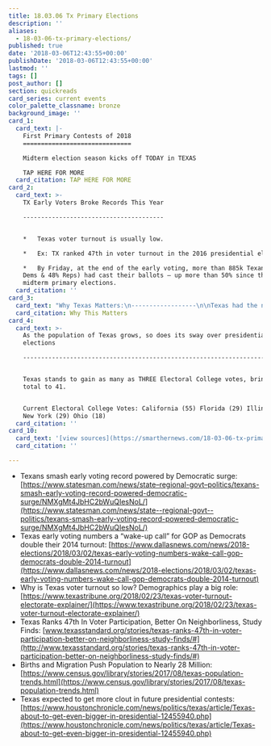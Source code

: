```yaml
---
title: 18.03.06 Tx Primary Elections
description: ''
aliases:
  - 18-03-06-tx-primary-elections/
published: true
date: '2018-03-06T12:43:55+00:00'
publishDate: '2018-03-06T12:43:55+00:00'
lastmod: ''
tags: []
post_author: []
section: quickreads
card_series: current events
color_palette_classname: bronze
background_image: ''
card_1:
  card_text: |-
    First Primary Contests of 2018
    ==============================

    Midterm election season kicks off TODAY in TEXAS

    TAP HERE FOR MORE
  card_citation: TAP HERE FOR MORE
card_2:
  card_text: >-
    TX Early Voters Broke Records This Year

    ---------------------------------------


    *   Texas voter turnout is usually low.

    *   Ex: TX ranked 47th in voter turnout in the 2016 presidential election.

    *   By Friday, at the end of the early voting, more than 885k Texans (52%
    Dems & 48% Reps) had cast their ballots – up more than 50% since the 2014
    midterm primary elections.
  card_citation: ''
card_3:
  card_text: "Why Texas Matters:\n------------------\n\nTexas had the nation’s LARGEST annual population growth during every year from 2010 to 2016.\n\nIn 2017, Texas gained just about 400,000 residents.\n\n**More Texans \\*MEANS\\*** **More Electoral Votes**\n\nWhy This Matters"
  card_citation: Why This Matters
card_4:
  card_text: >-
    As the population of Texas grows, so does its sway over presidential
    elections

    ------------------------------------------------------------------------------


    Texas stands to gain as many as THREE Electoral College votes, bringing its
    total to 41.


    Current Electoral College Votes: California (55) Florida (29) Illinois (20)
    New York (29) Ohio (18)
  card_citation: ''
card_10:
  card_text: '[view sources](https://smarthernews.com/18-03-06-tx-primary-elections/)'
  card_citation: ''

---
```

*   Texans smash early voting record powered by Democratic surge: [https://www.statesman.com/news/state–regional-govt–politics/texans-smash-early-voting-record-powered-democratic-surge/NMXgMt4JbHC2bWuQIesNoL/](https://www.statesman.com/news/state--regional-govt--politics/texans-smash-early-voting-record-powered-democratic-surge/NMXgMt4JbHC2bWuQIesNoL/)
*   Texas early voting numbers a “wake-up call” for GOP as Democrats double their 2014 turnout: [https://www.dallasnews.com/news/2018-elections/2018/03/02/texas-early-voting-numbers-wake-call-gop-democrats-double-2014-turnout](https://www.dallasnews.com/news/2018-elections/2018/03/02/texas-early-voting-numbers-wake-call-gop-democrats-double-2014-turnout)
*   Why is Texas voter turnout so low? Demographics play a big role: [https://www.texastribune.org/2018/02/23/texas-voter-turnout-electorate-explainer/](https://www.texastribune.org/2018/02/23/texas-voter-turnout-electorate-explainer/)
*   Texas Ranks 47th In Voter Participation, Better On Neighborliness, Study Finds: [www.texasstandard.org/stories/texas-ranks-47th-in-voter-participation-better-on-neighborliness-study-finds/#](http://www.texasstandard.org/stories/texas-ranks-47th-in-voter-participation-better-on-neighborliness-study-finds/#)
*   Births and Migration Push Population to Nearly 28 Million: [https://www.census.gov/library/stories/2017/08/texas-population-trends.html](https://www.census.gov/library/stories/2017/08/texas-population-trends.html)
*   Texas expected to get more clout in future presidential contests: [https://www.houstonchronicle.com/news/politics/texas/article/Texas-about-to-get-even-bigger-in-presidential-12455940.php](https://www.houstonchronicle.com/news/politics/texas/article/Texas-about-to-get-even-bigger-in-presidential-12455940.php)